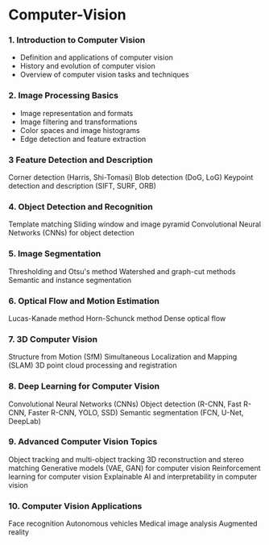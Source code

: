 # Computer-Vision



### 1. Introduction to Computer Vision

- Definition and applications of computer vision
- History and evolution of computer vision
- Overview of computer vision tasks and techniques

### 2. Image Processing Basics

- Image representation and formats
- Image filtering and transformations
- Color spaces and image histograms
- Edge detection and feature extraction

### 3 Feature Detection and Description

Corner detection (Harris, Shi-Tomasi)
Blob detection (DoG, LoG)
Keypoint detection and description (SIFT, SURF, ORB)

### 4. Object Detection and Recognition

Template matching
Sliding window and image pyramid
Convolutional Neural Networks (CNNs) for object detection

### 5. Image Segmentation

Thresholding and Otsu's method
Watershed and graph-cut methods
Semantic and instance segmentation

### 6. Optical Flow and Motion Estimation

Lucas-Kanade method
Horn-Schunck method
Dense optical flow

 ### 7. 3D Computer Vision

Structure from Motion (SfM)
Simultaneous Localization and Mapping (SLAM)
3D point cloud processing and registration

### 8. Deep Learning for Computer Vision

Convolutional Neural Networks (CNNs)
Object detection (R-CNN, Fast R-CNN, Faster R-CNN, YOLO, SSD)
Semantic segmentation (FCN, U-Net, DeepLab)

### 9. Advanced Computer Vision Topics

Object tracking and multi-object tracking
3D reconstruction and stereo matching
Generative models (VAE, GAN) for computer vision
Reinforcement learning for computer vision
Explainable AI and interpretability in computer vision

### 10. Computer Vision Applications

Face recognition
Autonomous vehicles
Medical image analysis
Augmented reality